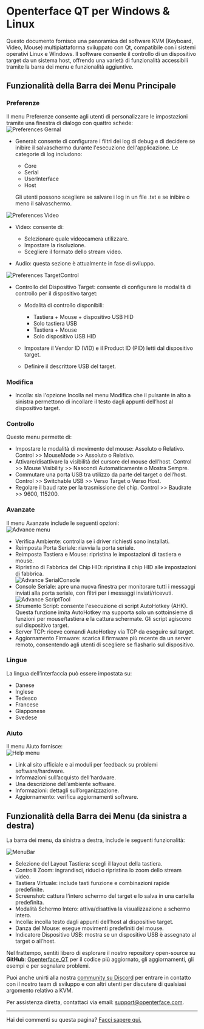 # Openterface QT per Windows & Linux

Questo documento fornisce una panoramica del software KVM (Keyboard, Video, Mouse) multipiattaforma sviluppato con Qt, compatibile con i sistemi operativi Linux e Windows. Il software consente il controllo di un dispositivo target da un sistema host, offrendo una varietà di funzionalità accessibili tramite la barra dei menu e funzionalità aggiuntive.

## Funzionalità della Barra dei Menu Principale

### Preferenze

Il menu Preferenze consente agli utenti di personalizzare le impostazioni tramite una finestra di dialogo con quattro schede:<br>
![Preferences Gernal](/images/qt/preferenceGernal.png)

-   General: consente di configurare i filtri dei log di debug e di decidere se inibire il salvaschermo durante l'esecuzione dell'applicazione. Le categorie di log includono:

    -   Core
    -   Serial
    -   UserInterface
    -   Host

    Gli utenti possono scegliere se salvare i log in un file .txt e se inibire o meno il salvaschermo.<br>

![Preferences Video](/images/qt/preferenceVideo.png)

-   Video: consente di:

    -   Selezionare quale videocamera utilizzare.
    -   Impostare la risoluzione.
    -   Scegliere il formato dello stream video.

-   Audio: questa sezione è attualmente in fase di sviluppo.<br>

![Preferences TargetControl](/images/qt/preferenceTargetControl.png)

-   Controllo del Dispositivo Target: consente di configurare le modalità di controllo per il dispositivo target:

    -   Modalità di controllo disponibili:

        -   Tastiera + Mouse + dispositivo USB HID
        -   Solo tastiera USB
        -   Tastiera + Mouse
        -   Solo dispositivo USB HID

    -   Impostare il Vendor ID (VID) e il Product ID (PID) letti dal dispositivo target.
    -   Definire il descrittore USB del target.

### Modifica

-   Incolla: sia l'opzione Incolla nel menu Modifica che il pulsante in alto a sinistra permettono di incollare il testo dagli appunti dell’host al dispositivo target.

### Controllo

Questo menu permette di:<br>

-   Impostare le modalità di movimento del mouse: Assoluto o Relativo. Control >> MouseMode >> Assoluto o Relativo.
-   Attivare/disattivare la visibilità del cursore del mouse dell’host. Control >> Mouse Visibility >> Nascondi Automaticamente o Mostra Sempre.
-   Commutare una porta USB tra utilizzo da parte del target o dell’host. Control >> Switchable USB >> Verso Target o Verso Host.
-   Regolare il baud rate per la trasmissione del chip. Control >> Baudrate >> 9600, 115200.

### Avanzate

Il menu Avanzate include le seguenti opzioni:<br>
![Advance menu](/images/qt/menuAdvance.png)

-   Verifica Ambiente: controlla se i driver richiesti sono installati.
-   Reimposta Porta Seriale: riavvia la porta seriale.
-   Reimposta Tastiera e Mouse: ripristina le impostazioni di tastiera e mouse.
-   Ripristino di Fabbrica del Chip HID: ripristina il chip HID alle impostazioni di fabbrica.<br>
    ![Advance SerialConsole](/images/qt/advanceSerialConsole.png)
-   Console Seriale: apre una nuova finestra per monitorare tutti i messaggi inviati alla porta seriale, con filtri per i messaggi inviati/ricevuti.<br>
    ![Advance ScriptTool](/images/qt/advanceScriptTool.png)
-   Strumento Script: consente l'esecuzione di script AutoHotkey (AHK). Questa funzione imita AutoHotkey ma supporta solo un sottoinsieme di funzioni per mouse/tastiera e la cattura schermate. Gli script agiscono sul dispositivo target.
-   Server TCP: riceve comandi AutoHotkey via TCP da eseguire sul target.
-   Aggiornamento Firmware: scarica il firmware più recente da un server remoto, consentendo agli utenti di scegliere se flasharlo sul dispositivo.

### Lingue

La lingua dell’interfaccia può essere impostata su:

-   Danese
-   Inglese
-   Tedesco
-   Francese
-   Giapponese
-   Svedese

### Aiuto

Il menu Aiuto fornisce:<br>
![Help menu](/images/qt/menuHelp.png)

-   Link al sito ufficiale e ai moduli per feedback su problemi software/hardware.
-   Informazioni sull’acquisto dell’hardware.
-   Una descrizione dell’ambiente software.
-   Informazioni: dettagli sull’organizzazione.
-   Aggiornamento: verifica aggiornamenti software.

## Funzionalità della Barra dei Menu (da sinistra a destra)

La barra dei menu, da sinistra a destra, include le seguenti funzionalità:<br>

![MenuBar](/images/qt/menubar.png)

-   Selezione del Layout Tastiera: scegli il layout della tastiera.
-   Controlli Zoom: ingrandisci, riduci o ripristina lo zoom dello stream video.
-   Tastiera Virtuale: include tasti funzione e combinazioni rapide predefinite.
-   Screenshot: cattura l'intero schermo del target e lo salva in una cartella predefinita.
-   Modalità Schermo Intero: attiva/disattiva la visualizzazione a schermo intero.
-   Incolla: incolla testo dagli appunti dell’host al dispositivo target.
-   Danza del Mouse: esegue movimenti predefiniti del mouse.
-   Indicatore Dispositivo USB: mostra se un dispositivo USB è assegnato al target o all’host.

Nel frattempo, sentiti libero di esplorare il nostro repository open-source su **GitHub**: [Openterface_QT](https://github.com/TechxArtisanStudio/Openterface_QT) per il codice più aggiornato, gli aggiornamenti, gli esempi e per segnalare problemi.

Puoi anche unirti alla nostra [community su Discord](/discord) per entrare in contatto con il nostro team di sviluppo e con altri utenti per discutere di qualsiasi argomento relativo a KVM.

Per assistenza diretta, contattaci via email: [support@openterface.com](mailto:support@openterface.com).

---

Hai dei commenti su questa pagina? [Facci sapere qui.](https://forms.gle/wmxoR2C1VdG36mT69)
